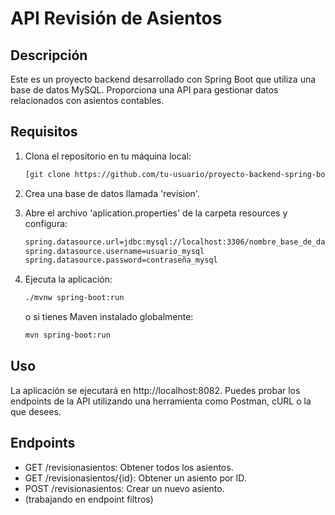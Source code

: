 ﻿# API Revisión de Asientos

## Descripción

Este es un proyecto backend desarrollado con Spring Boot que utiliza una base de datos MySQL. Proporciona una API para gestionar datos relacionados con asientos contables.

## Requisitos

1. Clona el repositorio en tu máquina local:
   
   ```bash
   [git clone https://github.com/tu-usuario/proyecto-backend-spring-boot.git](https://github.com/LoreLor/revision_asientos_api.git)
   ```
   
3. Crea una base de datos llamada 'revision'.
   
4. Abre el archivo 'aplication.properties' de la carpeta resources y configura:

   ```bash
   spring.datasource.url=jdbc:mysql://localhost:3306/nombre_base_de_datos
   spring.datasource.username=usuario_mysql
   spring.datasource.password=contraseña_mysql
   ```
   
5. Ejecuta la aplicación:
    ```bash
    ./mvnw spring-boot:run
    ```
    o si tienes Maven instalado globalmente:
   ```bash
   mvn spring-boot:run
   ```
   
## Uso

La aplicación se ejecutará en http://localhost:8082. Puedes probar los endpoints de la API utilizando una herramienta como Postman, cURL o la que desees.

## Endpoints

* GET /revisionasientos: Obtener todos los asientos.
* GET /revisionasientos/{id}: Obtener un asiento por ID.
* POST /revisionasientos: Crear un nuevo asiento.
* (trabajando en endpoint filtros)


   
